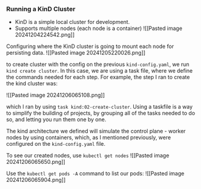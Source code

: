 ### Running a KinD Cluster
- KinD is a simple local cluster for development. 
- Supports multiple nodes (each node is a container)
![[Pasted image 20241204224542.png]]

Configuring where the KinD cluster is going to mount each node for persisting data. 
![[Pasted image 20241205220026.png]]

to create cluster with the config on the previous `kind-config.yaml`, we run `kind create cluster`. In this case, we are using a task file, where we define the commands needed for each step. For example, the step I ran to create the kind cluster was:

![[Pasted image 20241206065108.png]]

which I ran by using `task kind:02-create-cluster`. Using a taskfile is a way to simplify the building of projects, by grouping all of the tasks needed to do so, and letting you run them one by one.

The kind architecture we defined will simulate the control plane - worker nodes by using containers, which, as I mentioned previously, were configured on the `kind-config.yaml` file.

To see our created nodes, use `kubectl get nodes`
![[Pasted image 20241206065650.png]]

Use the `kubectl get pods -A` command to list our pods:
![[Pasted image 20241206065904.png]]


